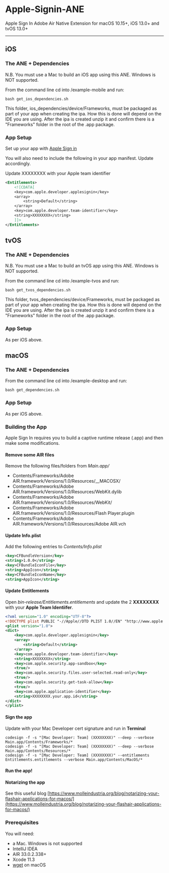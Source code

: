 # Apple-Signin-ANE 

Apple Sign In Adobe Air Native Extension for macOS 10.15+, iOS 13.0+ and tvOS 13.0+

-------------

## iOS

### The ANE + Dependencies

N.B. You must use a Mac to build an iOS app using this ANE. Windows is NOT supported.

From the command line cd into /example-mobile and run:

```shell
bash get_ios_dependencies.sh
```
This folder, ios_dependencies/device/Frameworks, must be packaged as part of your app when creating the ipa. How this is done will depend on the IDE you are using.
After the ipa is created unzip it and confirm there is a "Frameworks" folder in the root of the .app package.

### App Setup

Set up your app with [Apple Sign in](https://help.apple.com/developer-account/?lang=en#/devde676e696)

You will also need to include the following in your app manifest. Update accordingly.

Update XXXXXXXX with your Apple team identifier

```xml
<Entitlements>
    <![CDATA[
    <key>com.apple.developer.applesignin</key>
    <array>
        <string>Default</string>
    </array>
    <key>com.apple.developer.team-identifier</key>
    <string>XXXXXXXX</string>
    ]]>
</Entitlements>
```

## tvOS

### The ANE + Dependencies

N.B. You must use a Mac to build an tvOS app using this ANE. Windows is NOT supported.

From the command line cd into /example-tvos and run:

```shell
bash get_tvos_dependencies.sh
```

This folder, tvos_dependencies/device/Frameworks, must be packaged as part of your app when creating the ipa. How this is done will depend on the IDE you are using.
After the ipa is created unzip it and confirm there is a "Frameworks" folder in the root of the .app package.


### App Setup

As per iOS above.


## macOS

### The ANE + Dependencies

From the command line cd into /example-desktop and run:

```shell
bash get_dependencies.sh
```

### App Setup

As per iOS above.

### Building the App

Apple Sign In requires you to build a captive runtime release (.app) and then make some modifications.

#### Remove some AIR files

Remove the following files/folders from _Main.app/_

- Contents/Frameworks/Adobe AIR.framework/Versions/1.0/Resources/__MACOSX/
- Contents/Frameworks/Adobe AIR.framework/Versions/1.0/Resources/WebKit.dylib
- Contents/Frameworks/Adobe AIR.framework/Versions/1.0/Resources/WebKit/
- Contents/Frameworks/Adobe AIR.framework/Versions/1.0/Resources/Flash Player.plugin
- Contents/Frameworks/Adobe AIR.framework/Versions/1.0/Resources/Adobe AIR.vch

#### Update Info.plist

Add the following entries to _Contents/Info.plist_

```xml
<key>CFBundleVersion</key>
<string>1.0.0</string>
<key>CFBundleIconFile</key>
<string>AppIcon</string>
<key>CFBundleIconName</key>
<string>AppIcon</string>
```

#### Update Entitlements

Open _bin-release/Entitlements.entitlements_ and update the 2 **XXXXXXXX** with your **Apple Team Identiifer**.

```xml
<?xml version="1.0" encoding="UTF-8"?>
<!DOCTYPE plist PUBLIC "-//Apple//DTD PLIST 1.0//EN" "http://www.apple.com/DTDs/PropertyList-1.0.dtd">
<plist version="1.0">
<dict>
	<key>com.apple.developer.applesignin</key>
	<array>
		<string>Default</string>
	</array>
	<key>com.apple.developer.team-identifier</key>
	<string>XXXXXXXX</string>
	<key>com.apple.security.app-sandbox</key>
	<true/>
	<key>com.apple.security.files.user-selected.read-only</key>
	<true/>
	<key>com.apple.security.get-task-allow</key>
	<true/>
	<key>com.apple.application-identifier</key>
	<string>XXXXXXXX.your.app.id</string>
</dict>
</plist>
```

#### Sign the app

Update with your Mac Developer cert signature and run in **Terminal**

```shell
codesign -f -s "[Mac Developer: Team] (XXXXXXXX)" --deep --verbose Main.app/Contents/Frameworks/*
codesign -f -s "[Mac Developer: Team] (XXXXXXXX)" --deep --verbose Main.app/Contents/Resources/*
codesign -f -s "[Mac Developer: Team] (XXXXXXXX)" --entitlements Entitlements.entitlements --verbose Main.app/Contents/MacOS/*
```

#### Run the app!

#### Notarizing the app
See this useful blog
[https://www.molleindustria.org/blog/notarizing-your-flashair-applications-for-macos/](https://www.molleindustria.org/blog/notarizing-your-flashair-applications-for-macos/)


### Prerequisites

You will need:
- a Mac. Windows is not supported
- IntelliJ IDEA
- AIR 33.0.2.338+
- Xcode 11.3
- [wget](http://rudix.org/packages/wget.html) on macOS

